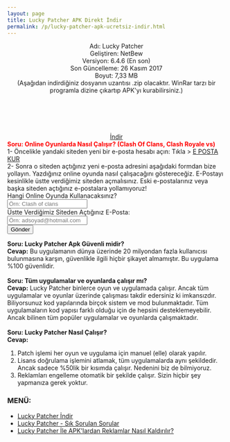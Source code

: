 ```yaml
---
layout: page
title: Lucky Patcher APK Direkt İndir
permalink: /p/lucky-patcher-apk-ucretsiz-indir.html
---
```


<center>
<script async src="//pagead2.googlesyndication.com/pagead/js/adsbygoogle.js"></script>
<!-- KingBaglanti -->
<ins class="adsbygoogle"
     style="display:block"
     data-ad-client="ca-pub-7942429830883405"
     data-ad-slot="4590880399"
     data-ad-format="link"></ins>
<script>
(adsbygoogle = window.adsbygoogle || []).push({});
</script>
Adı: Lucky Patcher<br />
Geliştiren: NetBew<br />
Versiyon: 6.4.6 (En son)<br />
Son Güncelleme: 26 Kasım 2017<br />
Boyut: 7,33 MB<br />
(Aşağıdan indirdiğiniz dosyanın uzantısı .zip olacaktır. WinRar tarzı bir programla dizine çıkartıp APK'yı kurabilirsiniz.)
<center>
<script async="" src="//pagead2.googlesyndication.com/pagead/js/adsbygoogle.js"></script>
<!-- 200 90 -->
<ins class="adsbygoogle" data-ad-client="ca-pub-7942429830883405" data-ad-slot="4977168797" style="display: inline-block; height: 90px; width: 200px;"></ins>
<script>
(adsbygoogle = window.adsbygoogle || []).push({});
</script>
</center>
<a href="http://www.luckypatcher.mobi/LuckyPatcherMobi_Official_v6.8.7.zip" target="_blank">İndir</a>
<script async src="//pagead2.googlesyndication.com/pagead/js/adsbygoogle.js"></script>
<!-- KingBaglanti -->
<ins class="adsbygoogle"
     style="display:block"
     data-ad-client="ca-pub-7942429830883405"
     data-ad-slot="4590880399"
     data-ad-format="link"></ins>
<script>
(adsbygoogle = window.adsbygoogle || []).push({});
</script>
      </center>
<span style="color: red;">
<b>Soru: Online Oyunlarda Nasıl Çalışır? (Clash Of Clans, Clash Royale vs)</b></span><br />
1- Öncelikle yandaki siteden yeni bir e-posta hesabı açın: Tıkla > <a target="_blank" href="http://www.epostakur.site">E POSTA KUR</a><br />
2- Sonra o siteden açtığınız yeni e-posta adresini aşağıdaki formdan bize yollayın. Yazdığınız online oyunda nasıl çalışacağını göstereceğiz. E-Postayı kesinlikle üstte verdiğimiz siteden açmalısınız. Eski e-postalarınız veya başka siteden açtığınız e-postalara yollamıyoruz!<br />

<form id="iletisim" method="POST">
 Hangi Online Oyunda Kullanacaksınız?<br />
 <input type="text" placeholder="Örn: Clash of clans" /><br />
 Üstte Verdiğimiz Siteden Açtığınız E-Posta:<br />
 <input type="email" placeholder="Örn: adsoyad@hotmail.com" /><br />
<button>Gönder</button>
</form>

<b>Soru: Lucky Patcher Apk Güvenli midir?</b><br />
<b>Cevap:</b> Bu uygulamanın dünya üzerinde 20 milyondan fazla kullanıcısı bulunmasına karşın, güvenlikle ilgili hiçbir şikayet almamıştır. Bu uygulama %100 güvenlidir.<br />
<br />
<b>Soru: Tüm uygulamalar ve oyunlarda çalışır mı?</b><br />
<b>Cevap:</b>&nbsp;Lucky Patcher binlerce oyun ve uygulamada çalışır. Ancak tüm uygulamalar ve oyunlar üzerinde çalışması takdir edersiniz ki imkansızdır. Biliyorsunuz kod yapılarında birçok sistem ve mod bulunmaktadır. Tüm uygulamaların kod yapısı farklı olduğu için de hepsini desteklemeyebilir. Ancak bilinen tüm popüler uygulamalar ve oyunlarda çalışmaktadır.<br />
<br />
<b>Soru: Lucky Patcher Nasıl Çalışır?</b><br />
<b>Cevap:</b><br />
<ol>
<li>Patch işlemi her oyun ve uygulama için manuel (elle) olarak yapılır.</li>
<li>Lisans doğrulama işlemini atlamak, tüm uygulamalarda aynı şekildedir. Ancak sadece %50lik bir kısımda çalışır. Nedenini biz de bilmiyoruz.</li>
<li>Reklamları engelleme otomatik bir şekilde çalışır. Sizin hiçbir şey yapmanıza gerek yoktur.</li>
</ol>       

<h3>MENÜ:</h3>
<ul>
<li><a href="http://www.luckypatcher.mobi/p/lucky-patcher-apk-ucretsiz-indir.html">Lucky Patcher İndir</a></li>
<li><a href="http://www.luckypatcher.mobi/2017/01/lucky-patcher-apk.html">Lucky Patcher - Sık Sorulan Sorular
</a></li>
<li><a href="http://www.luckypatcher.mobi/lucky-patcher-ile-reklamlar-nasil-kaldirilir.html">Lucky Patcher İle APK'lardan Reklamlar Nasıl Kaldırılır?</a>
</li>
</ul>
